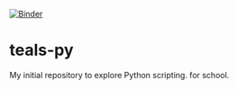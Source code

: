 [![Binder](https://mybinder.org/badge_logo.svg)](https://mybinder.org/v2/gh/EightBitCoding/teals-py/8bittealpy)



# teals-py

My initial repository to explore Python scripting. for school.

